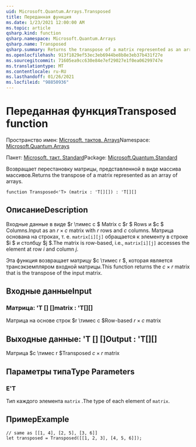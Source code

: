 ```yaml
---
uid: Microsoft.Quantum.Arrays.Transposed
title: Переданная функция
ms.date: 1/23/2021 12:00:00 AM
ms.topic: article
qsharp.kind: function
qsharp.namespace: Microsoft.Quantum.Arrays
qsharp.name: Transposed
qsharp.summary: Returns the transpose of a matrix represented as an array of arrays.
ms.openlocfilehash: 913f1829ef53ec3eb6944be8b8e3eb37b431f27e
ms.sourcegitcommit: 71605ea9cc630e84e7ef29027e1f0ea06299747e
ms.translationtype: MT
ms.contentlocale: ru-RU
ms.lasthandoff: 01/26/2021
ms.locfileid: "98850936"
---
```

# <a name="transposed-function"></a><span data-ttu-id="52b10-102">Переданная функция</span><span class="sxs-lookup"><span data-stu-id="52b10-102">Transposed function</span></span>

<span data-ttu-id="52b10-103">Пространство имен: [Microsoft. тактов. Arrays](xref:Microsoft.Quantum.Arrays)</span><span class="sxs-lookup"><span data-stu-id="52b10-103">Namespace: [Microsoft.Quantum.Arrays](xref:Microsoft.Quantum.Arrays)</span></span>

<span data-ttu-id="52b10-104">Пакет: [Microsoft. такт. Standard](https://nuget.org/packages/Microsoft.Quantum.Standard)</span><span class="sxs-lookup"><span data-stu-id="52b10-104">Package: [Microsoft.Quantum.Standard](https://nuget.org/packages/Microsoft.Quantum.Standard)</span></span>


<span data-ttu-id="52b10-105">Возвращает перестановку матрицы, представленной в виде массива массивов.</span><span class="sxs-lookup"><span data-stu-id="52b10-105">Returns the transpose of a matrix represented as an array of arrays.</span></span>

```qsharp
function Transposed<'T> (matrix : 'T[][]) : 'T[][]
```


## <a name="description"></a><span data-ttu-id="52b10-106">Описание</span><span class="sxs-lookup"><span data-stu-id="52b10-106">Description</span></span>

<span data-ttu-id="52b10-107">Входные данные в виде $r \тимес c $ Matrix с $r $ Rows и $c $ Columns.</span><span class="sxs-lookup"><span data-stu-id="52b10-107">Input as an $r \times c$ matrix with $r$ rows and $c$ columns.</span></span>  <span data-ttu-id="52b10-108">Матрица основана на строках, т. е. `matrix[i][j]` обращается к элементу в строке $i $ и столбцу $j $.</span><span class="sxs-lookup"><span data-stu-id="52b10-108">The matrix is row-based, i.e., `matrix[i][j]` accesses the element at row $i$ and column $j$.</span></span>

<span data-ttu-id="52b10-109">Эта функция возвращает матрицу $c \тимес r $, которая является трансэкземпляром входной матрицы.</span><span class="sxs-lookup"><span data-stu-id="52b10-109">This function returns the $c \times r$ matrix that is the transpose of the input matrix.</span></span>

## <a name="input"></a><span data-ttu-id="52b10-110">Входные данные</span><span class="sxs-lookup"><span data-stu-id="52b10-110">Input</span></span>

### <a name="matrix--t"></a><span data-ttu-id="52b10-111">Матрица: 'T [] []</span><span class="sxs-lookup"><span data-stu-id="52b10-111">matrix : 'T[][]</span></span>

<span data-ttu-id="52b10-112">Матрица на основе строк $r \тимес c $</span><span class="sxs-lookup"><span data-stu-id="52b10-112">Row-based $r \times c$ matrix</span></span>



## <a name="output--t"></a><span data-ttu-id="52b10-113">Выходные данные: 'T [] []</span><span class="sxs-lookup"><span data-stu-id="52b10-113">Output : 'T[][]</span></span>

<span data-ttu-id="52b10-114">Матрица $c \тимес r $</span><span class="sxs-lookup"><span data-stu-id="52b10-114">Transposed $c \times r$ matrix</span></span>

## <a name="type-parameters"></a><span data-ttu-id="52b10-115">Параметры типа</span><span class="sxs-lookup"><span data-stu-id="52b10-115">Type Parameters</span></span>

### <a name="t"></a><span data-ttu-id="52b10-116">Е</span><span class="sxs-lookup"><span data-stu-id="52b10-116">'T</span></span>

<span data-ttu-id="52b10-117">Тип каждого элемента `matrix` .</span><span class="sxs-lookup"><span data-stu-id="52b10-117">The type of each element of `matrix`.</span></span>

## <a name="example"></a><span data-ttu-id="52b10-118">Пример</span><span class="sxs-lookup"><span data-stu-id="52b10-118">Example</span></span>

```qsharp
// same as [[1, 4], [2, 5], [3, 6]]
let transposed = Transposed([[1, 2, 3], [4, 5, 6]]);
```